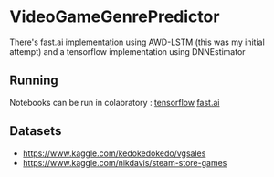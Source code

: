 # VideoGameGenrePredictor

There's fast.ai implementation using AWD-LSTM (this was my initial attempt) and a tensorflow implementation using DNNEstimator

## Running

Notebooks can be run in colabratory :
[tensorflow](https://colab.research.google.com/github/phxtho/VideoGameGenrePredictor/blob/master/tensorflow/VideoGamesNLP.ipynb)
[fast.ai](https://colab.research.google.com/github/phxtho/VideoGameGenrePredictor/blob/master/fast.ai/VGGenrePredict.ipynb)

## Datasets 

+ https://www.kaggle.com/kedokedokedo/vgsales
+ https://www.kaggle.com/nikdavis/steam-store-games

